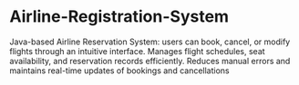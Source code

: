 # Airline-Registration-System
Java-based Airline Reservation System: users can book, cancel, or modify flights through an intuitive interface. Manages flight schedules, seat availability, and reservation records efficiently. Reduces manual errors and maintains real-time updates of bookings and cancellations
